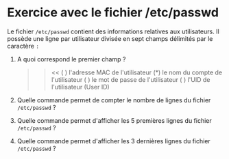 # Exercice avec le fichier /etc/passwd

Le fichier `/etc/passwd` contient des informations relatives aux utilisateurs. 
Il possède une ligne par utilisateur divisée en sept champs délimités par le caractère `:`

1. A quoi correspond le premier champ ?
   >> <<
   ( ) l'adresse MAC de l'utilisateur
   (*) le nom du compte de l'utilisateur
   ( ) le mot de passe de l'utilisateur
   ( ) l'UID de l'utilisateur (User ID)

2. Quelle commande permet de compter le nombre de lignes du fichier `/etc/passwd` ?

3. Quelle commande permet d'afficher les 5 premières lignes du fichier `/etc/passwd` ?

4. Quelle commande permet d'afficher les 3 dernières lignes du fichier `/etc/passwd` ?


